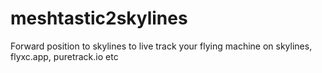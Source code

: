 # meshtastic2skylines
Forward position to skylines to live track your flying machine on skylines, flyxc.app, puretrack.io etc
